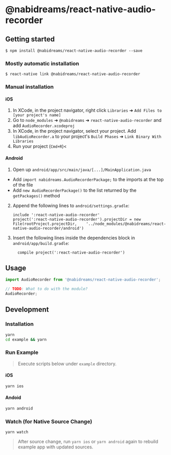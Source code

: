 # @nabidreams/react-native-audio-recorder

## Getting started

`$ npm install @nabidreams/react-native-audio-recorder --save`

### Mostly automatic installation

`$ react-native link @nabidreams/react-native-audio-recorder`

### Manual installation

#### iOS

1. In XCode, in the project navigator, right click `Libraries` ➜ `Add Files to [your project's name]`
2. Go to `node_modules` ➜ `@nabidreams` ➜ `react-native-audio-recorder` and add `AudioRecorder.xcodeproj`
3. In XCode, in the project navigator, select your project. Add `libAudioRecorder.a` to your project's `Build Phases` ➜ `Link Binary With Libraries`
4. Run your project (`Cmd+R`)<

#### Android

1. Open up `android/app/src/main/java/[...]/MainApplication.java`

- Add `import nabidreams.AudioRecorderPackage;` to the imports at the top of the file
- Add `new AudioRecorderPackage()` to the list returned by the `getPackages()` method

2. Append the following lines to `android/settings.gradle`:
   ```
   include ':react-native-audio-recorder'
   project(':react-native-audio-recorder').projectDir = new File(rootProject.projectDir, 	'../node_modules/@nabidreams/react-native-audio-recorder/android')
   ```
3. Insert the following lines inside the dependencies block in `android/app/build.gradle`:
   ```
     compile project(':react-native-audio-recorder')
   ```

## Usage

```javascript
import AudioRecorder from '@nabidreams/react-native-audio-recorder';

// TODO: What to do with the module?
AudioRecorder;
```

## Development

### Installation

```sh
yarn
cd example && yarn
```

### Run Example

> Execute scripts below under `example` directory.

#### iOS

```sh
yarn ios
```

#### Andoid

```sh
yarn android
```

### Watch (for Native Source Change)

```
yarn watch
```

> After source change, run `yarn ios` or `yarn android` again to rebuild example app with updated sources.
